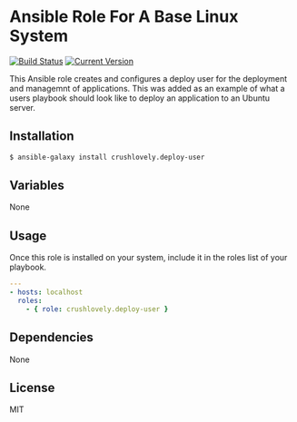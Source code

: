 # Ansible Role For A Base Linux System

[![Build Status](http://img.shields.io/travis/crushlovely/ansible-deploy-user.svg?style=flat)](https://travis-ci.org/crushlovely/ansible-deploy-user)
[![Current Version](http://img.shields.io/github/release/crushlovely/ansible-deploy-user.svg?style=flat)](https://galaxy.ansible.com/list#/roles/1180)

This Ansible role creates and configures a deploy user for the deployment and managemnt of applications.  This was added as an example of what a users playbook should look like to deploy an application to an Ubuntu server.

## Installation

``` bash
$ ansible-galaxy install crushlovely.deploy-user
```

## Variables

None

## Usage

Once this role is installed on your system, include it in the roles list of your playbook.

``` yaml
---
- hosts: localhost
  roles:
    - { role: crushlovely.deploy-user }
```

## Dependencies

None

## License

MIT